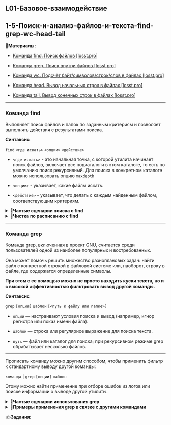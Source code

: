 ## L01-Базовое-взаимодействие

## 1-5-Поиск-и-анализ-файлов-и-текста-find-grep-wc-head-tail

📗**Материалы:**

- [Команда find. Поиск файлов [losst.pro]](https://losst.pro/komanda-find-v-linux)

- [Команда grep. Поиск внутри файлов [losst.pro]](https://losst.pro/gerp-poisk-vnutri-fajlov-v-linux)

- [Команда wc. Подсчёт байт/символов/строк/слов в файлах [losst.pro]](https://losst.pro/komanda-wc-v-linux)

- [Команда head. Вывод начальных строк в файлах [losst.pro]](https://losst.pro/komanda-head-linux)

- [Команда tail. Вывод конечных строк в файлах [losst.pro]](https://losst.pro/komanda-tail-linux)

---

### Команда find

Выполняет поиск файлов и папок по заданным критериям и позволяет выполнять действия с результатами поиска. 

**Синтаксис**

`find` `<где искать>` `<опции>` `<действие>`

- `<где искать>` - это начальная точка, с которой утилита начинает поиск файлов, включает все подкаталоги в этом каталоге, то есть по умолчанию поиск рекурсивный. Для поиска в конкретном каталоге можно использовать опцию `maxdepth`

- `<опции>` - указывает, какие файлы искать.

- `<действие>` - указывает, что делать с каждым найденным файлом, соответствующим критериям.

<details>
<summary><b>🔑Частые сценарии поиска с find</b></summary>

---

`-name / -iname` — поиск по имени (с учётом/без учёта регистра)

```bash
find /var/log -name "*.log"
find . -iname "readme*"
```

`-type` - тип объекта поиска. Возможные варианты: `f` — файл; `d` — каталог; `l` — ссылка; `p` — pipe; `s` — сокет.

```bash
find /etc -type d -name "nginx"
find . -type f -name "*.sh"
```

`-size` — поиск по размеру

```bash
find /home -type f -size +100M     # больше 100 МБ
find /var -type f -size -10k      # меньше 10 КБ
```

`-mtime / -mmin` — поиск по времени изменения

```bash
find /tmp -type f -mtime +7        # старше 7 дней
find . -type f -mmin -30           # изменён за последние 30 минут
```

`-user / -group` — поиск по владельцу или группе

```bash
find /var/www -user nginx
find /srv -group developers
```

`-perm` — поиск по правам доступа

```bash
find / -perm 777 -type f           # небезопасные файлы
find /usr/bin -perm /4000          # setuid-файлы
```

`-maxdepth` — ограничение глубины поиска

```bash
find . -maxdepth 1 -type f
```

`-prune` — исключение каталогов

```bash
find . -path "./venv" -prune -o -name "*.py" -print
```

`-empty` — поиск пустых файлов/директорий

```bash
find . -type f -empty
find . -type d -empty
```

`-delete` — сразу удалить найденное

```bash
find /tmp -type f -empty -delete
```

`-exec … {} \;` — выполнить команду над найденным.

```bash
find . -name "*.log" -exec gzip {} \;
find /etc -name "*.conf" -exec grep "listen" {} \;
```
</details>

<details>
<summary><b>🔑Чистка по расписанию с find</b></summary>

---

Команду `find` удобно использовать для автоматического удаления устаревших файлов.

Открываем на редактирование задания cron: `crontab -e`

И добавляем:

```bash
0 0 * * * /bin/find /tmp -mtime +14 -exec rm {} \;
```

в данном примере мы удаляем все файлы и папки из каталога `/tmp`, которые старше `14 дней`. Задание запускается `каждый день в 00:00`.
</details>


---

### Команда grep

Команда grep, включенная в проект GNU, считается среди пользователей одной из наиболее популярных и востребованных.

Она может помочь решить множество разноплановых задач: найти файл с конкретной строкой в файловой системе или, наоборот, строку в файле, где содержатся определенные символы.

**При этом с ее помощью можно не просто находить куски текста, но и с высокой эффективностью фильтровать вывод другой команды.**

**Синтаксис**

`grep` `[опции]` `шаблон` `[<путь к файлу или папке>]`

- `опции` — настраивают условия поиска и вывод (например, игнор регистра или показ имени файла).

- `шаблон` — строка или регулярное выражение для поиска текста.

- `путь` — файл или каталог для поиска; при рекурсивном режиме grep обрабатывает несколько файлов.

---

Прописать команду можно другим способом, чтобы применить фильтр к стандартному выводу другой команды:

`команда` | `grep` `[опции]` `шаблон`

Этому можно найти применение при отборе ошибок из логов или поиске информации о выводе другой утилиты.

<details>
<summary><b>🔎Частые сценарии использования grep</b></summary>

---

**Поиск слова в одном файле:**

```bash
grep "ERROR" /var/log/syslog
```

**Игнор регистра:**

```bash
grep -i "warning" /var/log/messages
```

**Рекурсивный поиск в каталоге:**

```bash
grep -r "TODO" ~/projects
```

**Показ номеров строк с совпадением:**

```bash
grep -n "main" app.c
```

**Подсчёт количества совпадений:**

```bash
grep -c "failed" /var/log/auth.log
```

**Вывод только совпавшей части строки:**

```bash
grep -o "https\?://[a-zA-Z0-9./]*" file.txt
```

**Исключение строк по шаблону:**

```bash
grep -v "DEBUG" app.log
```

**Поиск только целых слов:**

```bash
grep -w "cat" animals.txt
```

**Поиск с регулярными выражениями:**

```bash
grep -E "[0-9]{3}-[0-9]{2}-[0-9]{2}" data.txt
```

**Подсветка совпадений:**

```bash
grep --color=auto "ERROR" server.log
```

**Вывод только имён файлов с совпадениями:**

```bash
grep -l "pattern" *.txt
```
</details>

<details>
<summary><b>🔎Примеры применения grep в связке с другими командами</b></summary>

---

**Фильтрация вывода `dmesg` (системные сообщения ядра):**

```bash
dmesg | grep -i "usb" ## Ищет все сообщения про USB, игнорируя регистр.
```

**Отбор ошибок из логов с `tail`:**

```bash
tail -f /var/log/syslog | grep "ERROR" ## Показывает новые строки с ошибками в реальном времени.
```

**Поиск процессов через `ps`:**

```bash
ps aux | grep nginx ## Ищет процессы с именем `nginx`
```

**Фильтрация списка файлов с `ls`:**

```bash
ls -l /var/log | grep ".log" ## Выводит только лог-файлы.
```

**Подсчёт количества совпадений через `wc`:**

```bash
grep -r "TODO" ~/projects | wc -l ## Считает, сколько раз встречается шаблон во всех файлах.
```

**Комбинация с `sort` и `uniq` для подсчёта уникальных строк:**

```bash
cat file.txt | grep "ERROR" | sort | uniq -c ## Выводит сколько раз каждая уникальная строка с “ERROR” встречается.
```

**Фильтрация вывода `journalctl`:**

```bash
journalctl -u nginx.service | grep "fail" ## Ищет ошибки в логах конкретного сервиса.
```

</details>

✍️**Задания:**